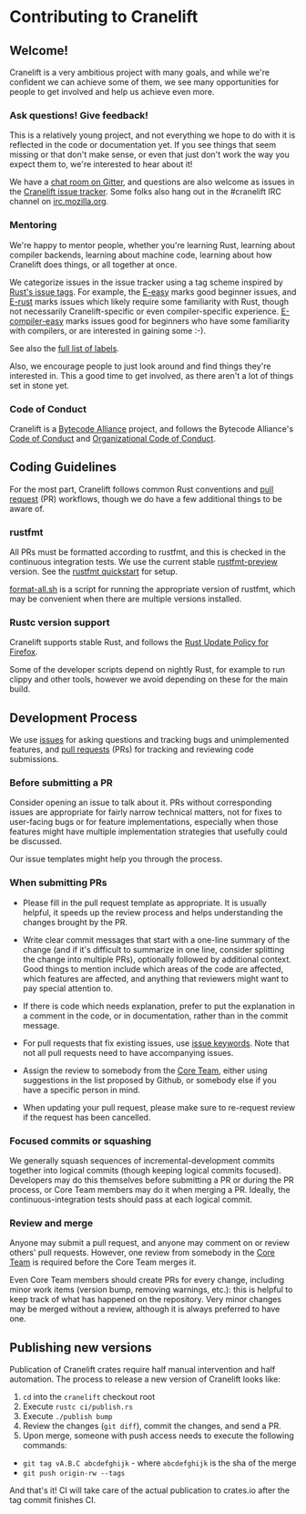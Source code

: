 # Contributing to Cranelift

## Welcome!

Cranelift is a very ambitious project with many goals, and while we're
confident we can achieve some of them, we see many opportunities for people
to get involved and help us achieve even more.

### Ask questions! Give feedback!

This is a relatively young project, and not everything we hope to do with it
is reflected in the code or documentation yet. If you see things that seem
missing or that don't make sense, or even that just don't work the way you
expect them to, we're interested to hear about it!

We have a [chat room on Gitter], and questions are also welcome as issues
in the [Cranelift issue tracker]. Some folks also hang out in the #cranelift
IRC channel on [irc.mozilla.org].

[chat room on Gitter]: https://gitter.im/CraneStation/Lobby
[Cranelift issue tracker]: https://github.com/bytecodealliance/cranelift/issues/new
[irc.mozilla.org]: https://wiki.mozilla.org/IRC

### Mentoring

We're happy to mentor people, whether you're learning Rust, learning about
compiler backends, learning about machine code, learning about how Cranelift
does things, or all together at once.

We categorize issues in the issue tracker using a tag scheme inspired by
[Rust's issue tags]. For example, the [E-easy] marks good beginner issues,
and [E-rust] marks issues which likely require some familiarity with Rust,
though not necessarily Cranelift-specific or even compiler-specific
experience. [E-compiler-easy] marks issues good for beginners who have
some familiarity with compilers, or are interested in gaining some :-).

See also the [full list of labels].

Also, we encourage people to just look around and find things they're
interested in. This a good time to get involved, as there aren't a lot of
things set in stone yet.

[Rust's issue tags]: https://github.com/rust-lang/rust/blob/master/CONTRIBUTING.md#issue-triage
[E-easy]: https://github.com/bytecodealliance/cranelift/labels/E-easy
[E-rust]: https://github.com/bytecodealliance/cranelift/labels/E-rust
[E-compiler-easy]: https://github.com/bytecodealliance/cranelift/labels/E-compiler-easy
[full list of labels]: https://github.com/bytecodealliance/cranelift/labels

### Code of Conduct

Cranelift is a [Bytecode Alliance] project, and follows the Bytecode Alliance's [Code of Conduct] and [Organizational Code of Conduct].

[Bytecode Alliance]: https://bytecodealliance.org/
[Code of Conduct]: CODE_OF_CONDUCT.md
[Organizational Code of Conduct]: ORG_CODE_OF_CONDUCT.md

## Coding Guidelines

For the most part, Cranelift follows common Rust conventions and
[pull request] (PR) workflows, though we do have a few additional things to
be aware of.

[pull request]: https://help.github.com/articles/about-pull-requests/

### rustfmt

All PRs must be formatted according to rustfmt, and this is checked in the
continuous integration tests. We use the current stable [rustfmt-preview]
version. See the [rustfmt quickstart] for setup.

[format-all.sh] is a script for running the appropriate version of rustfmt,
which may be convenient when there are multiple versions installed.

[rustfmt-preview]: https://github.com/rust-lang/rustfmt
[rustfmt quickstart]: https://github.com/rust-lang/rustfmt#quick-start
[format-all.sh]: https://github.com/bytecodealliance/cranelift/blob/master/format-all.sh

### Rustc version support

Cranelift supports stable Rust, and follows the
[Rust Update Policy for Firefox].

Some of the developer scripts depend on nightly Rust, for example to run
clippy and other tools, however we avoid depending on these for the main
build.

[Rust Update Policy for Firefox]: https://wiki.mozilla.org/Rust_Update_Policy_for_Firefox#Schedule

## Development Process

We use [issues] for asking questions and tracking bugs and unimplemented
features, and [pull requests] (PRs) for tracking and reviewing code
submissions.

### Before submitting a PR

Consider opening an issue to talk about it. PRs without corresponding issues
are appropriate for fairly narrow technical matters, not for fixes to
user-facing bugs or for feature implementations, especially when those features
might have multiple implementation strategies that usefully could be discussed.

Our issue templates might help you through the process.

### When submitting PRs

 - Please fill in the pull request template as appropriate. It is usually
   helpful, it speeds up the review process and helps understanding the changes
   brought by the PR.

 - Write clear commit messages that start with a one-line summary of the
   change (and if it's difficult to summarize in one line, consider
   splitting the change into multiple PRs), optionally followed by
   additional context. Good things to mention include which areas of the
   code are affected, which features are affected, and anything that
   reviewers might want to pay special attention to.

 - If there is code which needs explanation, prefer to put the explanation in
   a comment in the code, or in documentation, rather than in the commit
   message.

 - For pull requests that fix existing issues, use [issue keywords]. Note that
   not all pull requests need to have accompanying issues.

 - Assign the review to somebody from the [Core Team], either using suggestions
   in the list proposed by Github, or somebody else if you have a specific
   person in mind.

 - When updating your pull request, please make sure to re-request review if
   the request has been cancelled.

### Focused commits or squashing

We generally squash sequences of incremental-development commits together into
logical commits (though keeping logical commits focused). Developers may do
this themselves before submitting a PR or during the PR process, or Core Team
members may do it when merging a PR. Ideally, the continuous-integration tests
should pass at each logical commit.

### Review and merge

Anyone may submit a pull request, and anyone may comment on or review others'
pull requests. However, one review from somebody in the [Core Team] is required
before the Core Team merges it.

Even Core Team members should create PRs for every change, including minor work
items (version bump, removing warnings, etc.): this is helpful to keep track of
what has happened on the repository. Very minor changes may be merged without a
review, although it is always preferred to have one.

[issues]: https://guides.github.com/features/issues/
[pull requests]: https://help.github.com/articles/about-pull-requests/
[issue keywords]: https://help.github.com/articles/closing-issues-using-keywords/
[Core Team]: https://github.com/orgs/bytecodealliance/people/

## Publishing new versions

Publication of Cranelift crates require half manual intervention and half
automation. The process to release a new version of Cranelift looks like:

1. `cd` into the `cranelift` checkout root
2. Execute `rustc ci/publish.rs`
3. Execute `./publish bump`
4. Review the changes (`git diff`), commit the changes, and send a PR.
5. Upon merge, someone with push access needs to execute the following commands:
  * `git tag vA.B.C abcdefghijk` - where `abcdefghijk` is the sha of the merge
  * `git push origin-rw --tags`

And that's it! CI will take care of the actual publication to crates.io after
the tag commit finishes CI.
